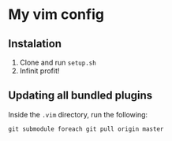 My vim config
=============

Instalation
-----------

1. Clone and run `setup.sh`
2. Infinit profit!

Updating all bundled plugins
----------------------------
Inside the `.vim` directory, run the following:

``git submodule foreach git pull origin master``
